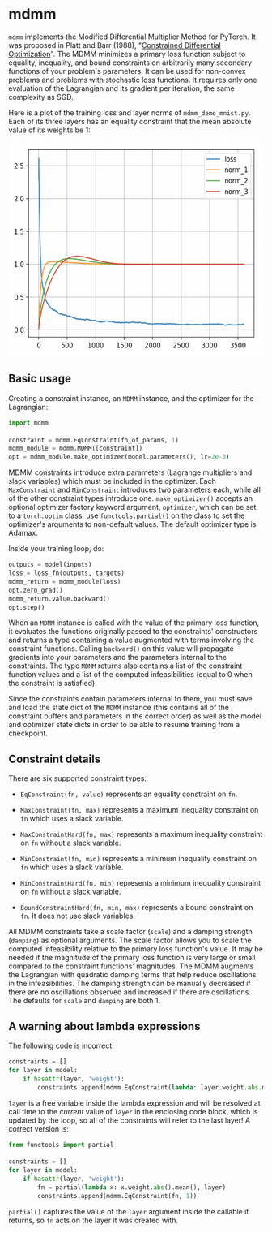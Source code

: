 # mdmm

`mdmm` implements the Modified Differential Multiplier Method for PyTorch. It was proposed in Platt and Barr (1988), "[Constrained Differential Optimization](https://papers.nips.cc/paper/1987/file/a87ff679a2f3e71d9181a67b7542122c-Paper.pdf)". The MDMM minimizes a primary loss function subject to equality, inequality, and bound constraints on arbitrarily many secondary functions of your problem's parameters. It can be used for non-convex problems and problems with stochastic loss functions. It requires only one evaluation of the Lagrangian and its gradient per iteration, the same complexity as SGD.

Here is a plot of the training loss and layer norms of `mdmm_demo_mnist.py`. Each of its three layers has an equality constraint that the mean absolute value of its weights be 1:

<img src="https://raw.githubusercontent.com/crowsonkb/mdmm/master/doc_images/mnist_layer_norms.png" width="561" height="423">

## Basic usage

Creating a constraint instance, an `MDMM` instance, and the optimizer for the Lagrangian:

```python
import mdmm

constraint = mdmm.EqConstraint(fn_of_params, 1)
mdmm_module = mdmm.MDMM([constraint])
opt = mdmm_module.make_optimizer(model.parameters(), lr=2e-3)
```

MDMM constraints introduce extra parameters (Lagrange multipliers and slack variables) which must be included in the optimizer. Each `MaxConstraint` and `MinConstraint` introduces two parameters each, while all of the other constraint types introduce one. `make_optimizer()` accepts an optional optimizer factory keyword argument, `optimizer`, which can be set to a `torch.optim` class; use `functools.partial()` on the class to set the optimizer's arguments to non-default values. The default optimizer type is Adamax.

Inside your training loop, do:

```python
outputs = model(inputs)
loss = loss_fn(outputs, targets)
mdmm_return = mdmm_module(loss)
opt.zero_grad()
mdmm_return.value.backward()
opt.step()
```

When an `MDMM` instance is called with the value of the primary loss function, it evaluates the functions originally passed to the constraints' constructors and returns a type containing a value augmented with terms involving the constraint functions. Calling `backward()` on this value will propagate gradients into your parameters and the parameters internal to the constraints. The type `MDMM` returns also contains a list of the constraint function values and a list of the computed infeasibilities (equal to 0 when the constraint is satisfied).

Since the constraints contain parameters internal to them, you must save and load the state dict of the `MDMM` instance (this contains all of the constraint buffers and parameters in the correct order) as well as the model and optimizer state dicts in order to be able to resume training from a checkpoint.

## Constraint details

There are six supported constraint types:

* `EqConstraint(fn, value)` represents an equality constraint on `fn`.

* `MaxConstraint(fn, max)` represents a maximum inequality constraint on `fn` which uses a slack variable.

* `MaxConstraintHard(fn, max)` represents a maximum inequality constraint on `fn` without a slack variable.

* `MinConstraint(fn, min)` represents a minimum inequality constraint on `fn` which uses a slack variable.

* `MinConstraintHard(fn, min)` represents a minimum inequality constraint on `fn` without a slack variable.

* `BoundConstraintHard(fn, min, max)` represents a bound constraint on `fn`. It does not use slack variables.

All MDMM constraints take a scale factor (`scale`) and a damping strength (`damping`) as optional arguments. The scale factor allows you to scale the computed infeasibility relative to the primary loss function's value. It may be needed if the magnitude of the primary loss function is very large or small compared to the constraint functions' magnitudes. The MDMM augments the Lagrangian with quadratic damping terms that help reduce oscillations in the infeasibilities. The damping strength can be manually decreased if there are no oscillations observed and increased if there are oscillations. The defaults for `scale` and `damping` are both 1.

## A warning about lambda expressions

The following code is incorrect:

```python
constraints = []
for layer in model:
    if hasattr(layer, 'weight'):
        constraints.append(mdmm.EqConstraint(lambda: layer.weight.abs.mean(), 1))
```

`layer` is a free variable inside the lambda expression and will be resolved at call time to the *current* value of `layer` in the enclosing code block, which is updated by the loop, so all of the constraints will refer to the last layer! A correct version is:

```python
from functools import partial

constraints = []
for layer in model:
    if hasattr(layer, 'weight'):
        fn = partial(lambda x: x.weight.abs().mean(), layer)
        constraints.append(mdmm.EqConstraint(fn, 1))
```

`partial()` captures the value of the `layer` argument inside the callable it returns, so `fn` acts on the layer it was created with.
